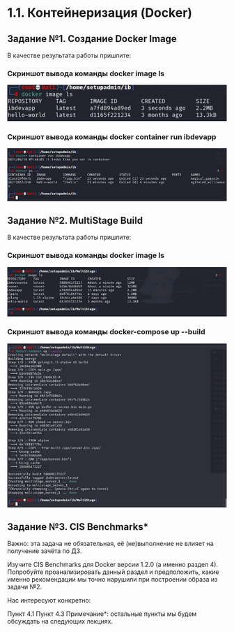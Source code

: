 # 1.1. Контейнеризация (Docker)

## Задание №1. Создание Docker Image

В качестве результата работы пришлите:

### Скриншот вывода команды docker image ls
![](pic/image.jpg)

### Скриншот вывода команды docker container run ibdevapp
![](pic/run.jpg)

## Задание №2. MultiStage Build

В качестве результата работы пришлите:

### Скриншот вывода команды docker image ls
![](pic/image2.jpg)

### Скриншот вывода команды docker-compose up --build
![](pic/up.jpg)

## Задание №3. CIS Benchmarks*
Важно: эта задача не обязательная, её (не)выполнение не влияет на получение зачёта по ДЗ.

Изучите CIS Benchmarks для Docker версии 1.2.0 (а именно раздел 4). Попробуйте проанализировать данный раздел и предположить, какие именно рекомендации мы точно нарушили при построении образа из задачи №2.

Нас интересуют конкретно:

Пункт 4.1
Пункт 4.3
Примечание*: остальные пункты мы будем обсуждать на следующих лекциях.